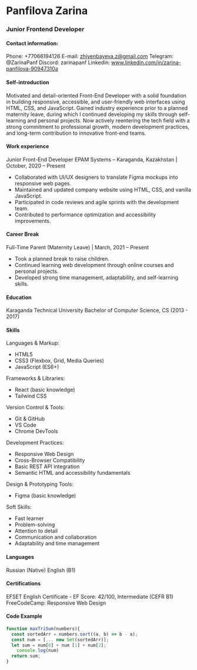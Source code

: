 # Panfilova Zarina
### Junior Frontend Developer
#### Contact information:
Phone: +77066194126
E-mail: zhiyenbayeva.z@gmail.com
Telegram: @ZarinaPanf
Discord: zarinapanf
Linkedin:  www.linkedin.com/in/zarina-panfilova-90947310a

#### Self-introduction

Motivated and detail-oriented Front-End Developer with a solid foundation in building responsive, accessible, and user-friendly web interfaces using HTML, CSS, and JavaScript. Gained industry experience prior to a planned maternity leave, during which I continued developing my skills through self-learning and personal projects. Now actively reentering the tech field with a strong commitment to professional growth, modern development practices, and long-term contribution to innovative front-end teams.

#### Work experience

Junior Front-End Developer
EPAM Systems – Karaganda, Kazakhstan | October, 2020 – Present
- Collaborated with UI/UX designers to translate Figma mockups into responsive web pages.
- Maintained and updated company website using HTML, CSS, and vanilla JavaScript.
- Participated in code reviews and agile sprints with the development team.
- Contributed to performance optimization and accessibility improvements.

#### Career Break

Full-Time Parent (Maternity Leave) | March, 2021 – Present
- Took a planned break to raise children.
- Continued learning web development through online courses and personal projects.
- Developed strong time management, adaptability, and self-learning skills.

#### Education

Karaganda Technical University
Bachelor of Computer Science, CS
(2013 - 2017)

#### Skills

Languages & Markup:
- HTML5
- CSS3 (Flexbox, Grid, Media Queries)
- JavaScript (ES6+)

Frameworks & Libraries:
- React (basic knowledge)
- Tailwind CSS

Version Control & Tools:
- Git & GitHub
- VS Code
- Chrome DevTools

Development Practices:
- Responsive Web Design
- Cross-Browser Compatibility
- Basic REST API integration
- Semantic HTML and accessibility fundamentals

Design & Prototyping Tools:
- Figma (basic knowledge)

Soft Skills:
- Fast learner
- Problem-solving
- Attention to detail
- Communication and collaboration
- Adaptability and time management

#### Languages

Russian (Native)
English (B1)

#### Certifications

EFSET English Certificate - EF
Score: 42/100, Intermediate (CEFR
B1)
FreeCodeCamp: Responsive Web Design

#### Code Example
```js
function maxTriSum(numbers){
  const sortedArr = numbers.sort((a, b) => b - a);
  const num = [... new Set(sortedArr)];
  let sum = num[0] + num [1] + num[2];
    console.log(num)
  return sum;
}
```